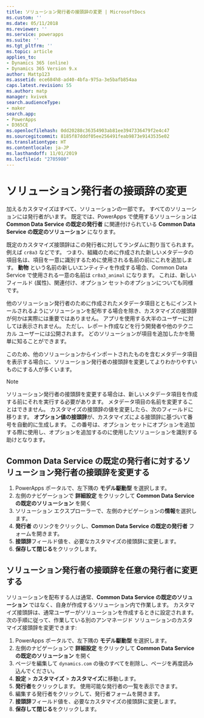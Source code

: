 ```yaml
---
title: ソリューション発行者の接頭辞の変更 | MicrosoftDocs
ms.custom: ''
ms.date: 05/11/2018
ms.reviewer: ''
ms.service: powerapps
ms.suite: ''
ms.tgt_pltfrm: ''
ms.topic: article
applies_to:
- Dynamics 365 (online)
- Dynamics 365 Version 9.x
author: Mattp123
ms.assetid: ece684h8-ad40-4bfa-975a-3e5bafb854aa
caps.latest.revision: 55
ms.author: matp
manager: kvivek
search.audienceType:
- maker
search.app:
- PowerApps
- D365CE
ms.openlocfilehash: 0dd20288c36354903ab81ee3947336479f2e4c47
ms.sourcegitcommit: 8185f87dddf05ee256491feab9873e9143535e02
ms.translationtype: HT
ms.contentlocale: ja-JP
ms.lasthandoff: 11/01/2019
ms.locfileid: "2705980"
---
```

# <a name="change-the-solution-publisher-prefix"></a>ソリューション発行者の接頭辞の変更

加えるカスタマイズはすべて、ソリューションの一部です。 すべてのソリューションには発行者がいます。 既定では、PowerApps で使用するソリューションは **Common Data Service の既定の発行者** に関連付けられている **Common Data Service の既定のソリューション** になります。

既定のカスタマイズ接頭辞はこの発行者に対してランダムに割り当てられます。例えば `cr8a3` などです。 つまり、組織のために作成された新しいメタデータの項目名は、項目を一意に識別するために使用される名前の前にこれを追加します。 **動物** という名前の新しいエンティティを作成する場合、Common Data Service で使用される一意の名前は `cr8a3_animal` になります。 これは、新しいフィールド (属性)、関連付け、オプション セットのオプションについても同様です。

他のソリューション発行者のために作成されたメタデータ項目とともにインストールされるようにソリューションを配布する場合を除き、カスタマイズの接頭辞が何かは実際には重要ではありません。 アプリを使用する大半のユーザーに対しては表示されません。 ただし、レポート作成などを行う開発者や他のテクニカル ユーザーには公開されます。 どのソリューションが項目を追加したかを簡単に知ることができます。

このため、他のソリューションからインポートされたものを含むメタデータ項目を表示する場合に、ソリューション発行者の接頭辞を変更してよりわかりやすいものにする人が多くいます。 

> [!NOTE]
> ソリューション発行者の接頭辞を変更する場合は、新しいメタデータ項目を作成する前にそれを実行する必要があります。 メタデータ項目の名前を変更することはできません。
> カスタマイズの接頭辞の値を変更したら、次のフィールドに移ります。 **オプション値の接頭辞**が、カスタマイズによる接頭辞に基づいて番号を自動的に生成します。 この番号は、オプション セットにオプションを追加する際に使用し、オプションを追加するのに使用したソリューションを識別する助けとなります。 

## <a name="change-the-solution-publisher-prefix-for-the-common-data-service-default-publisher"></a>Common Data Service の既定の発行者に対するソリューション発行者の接頭辞を変更する  

 1. PowerApps ポータルで、左下隅の **モデル駆動型** を選択します。
 2. 左側のナビゲーションで **詳細設定** をクリックして **Common Data Service の既定のソリューション** を開く
 3. ソリューション エクスプローラーで、左側のナビゲーションの**情報**を選択します。
 4. **発行者** のリンクをクリックし、**Common Data Service の既定の発行者** フォームを開きます。
 5. **接頭辞**フィールド値を、必要なカスタマイズの接頭辞に変更します。
 6. **保存して閉じる**をクリックします。
  
## <a name="change-the-solution-publisher-prefix-for-any-publisher"></a>ソリューション発行者の接頭辞を任意の発行者に変更する

ソリューションを配布する人は通常、**Common Data Service の既定のソリューション** ではなく、自身が作成するソリューション内で作業します。 カスタマイズ接頭辞は、通常ユーザーがソリューションを作成するときに設定されます。 次の手順に従って、作業している別のアンマネージド ソリューションのカスタマイズ接頭辞を変更できます: 

 1. PowerApps ポータルで、左下隅の **モデル駆動型** を選択します。
 2. 左側のナビゲーションで **詳細設定** をクリックして **Common Data Service の既定のソリューション** を開く
 3. ページを編集して `dynamics.com` の後のすべてを削除し、ページを再度読み込んでください。
 4. **設定** > **カスタマイズ** > **カスタマイズ**に移動します。 
 5. **発行者**をクリックします。 使用可能な発行者の一覧を表示できます。
 6. 編集する発行者をクリックして、発行者フォームを開きます。
 7. **接頭辞**フィールド値を、必要なカスタマイズの接頭辞に変更します。
 6. **保存して閉じる**をクリックします。
  
